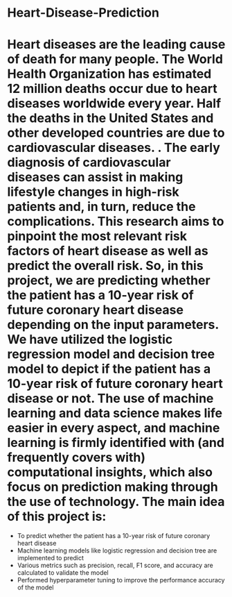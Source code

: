 # Heart-Disease-Prediction
# Heart diseases are the leading cause of death for many people. The World Health Organization has estimated 12 million deaths occur due to heart diseases worldwide every year. Half the deaths in the United States and other developed countries are due to cardiovascular diseases. . The early diagnosis of cardiovascular diseases can assist in making lifestyle changes in high-risk patients and, in turn, reduce the complications. This research aims to pinpoint the most relevant risk factors of heart disease as well as predict the overall risk. So, in this project, we are predicting whether the patient has a 10-year risk of future coronary heart disease depending on the input parameters. We have utilized the logistic regression model and decision tree model to depict if the patient has a 10-year risk of future coronary heart disease or not. The use of machine learning and data science makes life easier in every aspect, and machine learning is firmly identified with (and frequently covers with) computational insights, which also focus on prediction making through the use of technology. The main idea of this project is:

- To predict whether the patient has a 10-year risk of future coronary heart disease
- Machine learning models like logistic regression and decision tree are implemented to predict
- Various metrics such as precision, recall, F1 score, and accuracy are calculated to validate the model
- Performed hyperparameter tuning to improve the performance accuracy of the model
